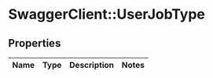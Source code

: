 # SwaggerClient::UserJobType

## Properties
Name | Type | Description | Notes
------------ | ------------- | ------------- | -------------

